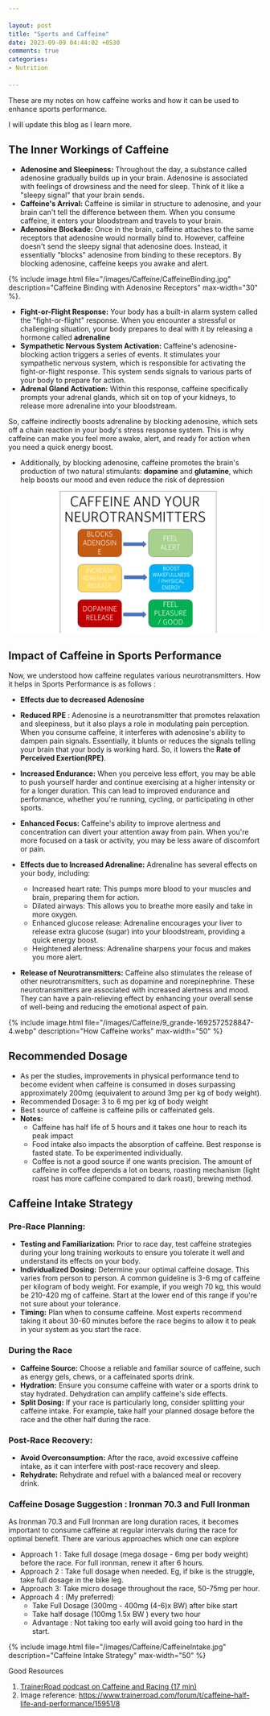 ```yaml
---

layout: post
title: "Sports and Caffeine"
date: 2023-09-09 04:44:02 +0530
comments: true
categories: 
- Nutrition

---
```




These are my notes on how caffeine works and how it can be used to enhance sports performance. 

I will update this blog as I learn more. 



## The Inner Workings of Caffeine

* **Adenosine and Sleepiness:** Throughout the day, a  substance called adenosine gradually builds up in your brain. Adenosine  is associated with feelings of drowsiness and the need for sleep. Think  of it like a "sleepy signal" that your brain sends.
* **Caffeine's Arrival:** Caffeine is similar in structure to adenosine, and your brain can't tell the difference between them. When  you consume caffeine, it enters your bloodstream and travels to your  brain.
* **Adenosine Blockade:** Once in the brain, caffeine attaches to the same receptors that adenosine would normally bind to. However, caffeine doesn't send the sleepy signal that adenosine does. Instead, it essentially "blocks" adenosine from binding to these receptors. By blocking adenosine, caffeine keeps you awake and alert.

{% include image.html file="/images/Caffeine/CaffeineBinding.jpg" description="Caffeine Binding with Adenosine Receptors" max-width="30" %}. 


* **Fight-or-Flight Response:** Your body has a built-in alarm system called the "fight-or-flight" response. When you encounter a stressful or challenging situation, your body prepares to deal with it by releasing a hormone called **adrenaline** 
* **Sympathetic Nervous System Activation:** Caffeine's adenosine-blocking action triggers a series of events. It stimulates your sympathetic nervous system, which is responsible for activating the fight-or-flight response. This system sends signals to various parts of your body to prepare for action.
* **Adrenal Gland Activation:** Within this response, caffeine specifically prompts your adrenal glands, which sit on top of your kidneys, to release more adrenaline into your bloodstream.

So, caffeine indirectly boosts adrenaline by blocking adenosine, which sets off a chain reaction in your body's stress response system. This is why caffeine can make you feel more awake, alert, and ready for action when you need a quick energy boost.

* Additionally, by blocking adenosine, caffeine promotes the brain's production of two natural stimulants: **dopamine** and **glutamine**, which help boosts our mood and even reduce the risk of depression

![](/images/Caffeine/NEUROTRANSMITTERS.png)


## Impact of Caffeine in Sports Performance

Now, we understood how caffeine regulates various neurotransmitters. How it helps in Sports Performance is as follows :


* **Effects due to decreased Adenosine**
* **Reduced RPE** : Adenosine is a neurotransmitter that promotes relaxation and sleepiness, but it also plays a role in modulating pain perception. When you  consume caffeine, it interferes with adenosine's ability to dampen pain  signals. Essentially, it  blunts or reduces the signals telling your brain that your body is  working hard. So, it lowers the **Rate of Perceived Exertion(RPE)**.
  
* **Increased Endurance:** When you perceive less effort, you may be able to push yourself harder and continue exercising at a higher intensity or for a longer duration. This can lead to improved endurance and performance, whether you're running, cycling, or participating in  other sports.
  
* **Enhanced Focus:** Caffeine's ability to improve alertness and concentration can divert your attention away from pain. When you're more focused on a task or activity, you may be less aware of discomfort or pain.


* **Effects due to Increased Adrenaline:** Adrenaline has several effects on your body, including:
  - Increased heart rate: This pumps more blood to your muscles and brain, preparing them for action.
  - Dilated airways: This allows you to breathe more easily and take in more oxygen.
  - Enhanced glucose release: Adrenaline encourages your liver to release extra glucose (sugar) into your bloodstream, providing a quick energy boost.
  - Heightened alertness: Adrenaline sharpens your focus and makes you more alert.
  
* **Release of Neurotransmitters:** Caffeine also stimulates  the release of other neurotransmitters, such as dopamine and  norepinephrine. These neurotransmitters are associated with increased  alertness and mood. They can have a pain-relieving effect by enhancing  your overall sense of well-being and reducing the emotional aspect of  pain.

{% include image.html file="/images/Caffeine/9_grande-1692572528847-4.webp" description="How Caffeine works" max-width="50" %}


  
  
  
## **Recommended Dosage**

- As per the studies, improvements in physical performance tend to become evident when caffeine is consumed in doses surpassing approximately 200mg (equivalent to around 3mg per kg of body weight).
- Recommended Dosage: 3 to 6 mg per kg of body weight
- Best source of caffeine is caffeine pills or caffeinated gels.
- **Notes:**
  - Caffeine has half life of 5 hours and it takes one hour to reach its peak impact
  - Food intake also impacts the absorption of caffeine. Best response is fasted state. To be experimented individually.
  - Coffee is not a good source if one wants precision. The amount of caffeine in coffee depends a lot on beans, roasting mechanism (light roast has more caffeine compared to dark roast), brewing method. 



## Caffeine Intake Strategy

### Pre-Race Planning:

- **Testing and Familiarization:** Prior to race day, test caffeine strategies during your long training workouts to ensure you tolerate it well and understand its effects on your body.
- **Individualized Dosing:** Determine your optimal caffeine dosage. This varies from person to person. A common guideline is 3-6 mg of caffeine per kilogram of body weight. For example, if you weigh 70 kg, this would be 210-420 mg of caffeine. Start at the lower end of this range if you're not sure about your tolerance.
- **Timing:** Plan when to consume caffeine. Most experts recommend taking it about 30-60 minutes before the race begins to allow it to peak in your system as you start the race.



### During the Race

- **Caffeine Source:** Choose a reliable and familiar source of caffeine, such as energy gels, chews, or a caffeinated sports drink.
- **Hydration:** Ensure you consume caffeine with water or a sports drink to stay hydrated. Dehydration can amplify caffeine's side effects.
- **Split Dosing:** If your race is particularly long, consider splitting your caffeine intake. For example, take half your planned dosage before the race and the other half during the race.



### Post-Race Recovery:

- **Avoid Overconsumption:** After the race, avoid excessive caffeine intake, as it can interfere with post-race recovery and sleep.
- **Rehydrate:** Rehydrate and refuel with a balanced meal or recovery drink.

  

### Caffeine Dosage Suggestion : Ironman 70.3 and Full Ironman

As Ironman 70.3 and Full Ironman are long duration races, it becomes important to consume caffeine at regular intervals during the race for optimal benefit. There are various approaches which one can explore

* Approach 1 : Take full dosage (mega dosage - 6mg per body weight) before the race. For full ironman, renew it after 6 hours.
* Approach 2 : Take full dosage when needed. Eg, if bike is the struggle, take full dosage in the bike leg.
* Approach 3: Take micro dosage throughout the race, 50-75mg per hour.
* Approach 4 :  (My preferred)
  * Take Full Dosage (300mg - 400mg (4-6)x BW) after bike start
  * Take half dosage (100mg 1.5x BW ) every two hour
  * Advantage : Not taking too early will avoid going too hard in the start.



{% include image.html file="/images/Caffeine/CaffeineIntake.jpg" description="Caffeine Intake Strategy" max-width="50" %}



Good Resources

1. [TrainerRoad podcast on Caffeine and Racing (17 min)](https://www.youtube.com/watch?v=5S8l40GlLsA)
2. Image reference: https://www.trainerroad.com/forum/t/caffeine-half-life-and-performance/15951/8